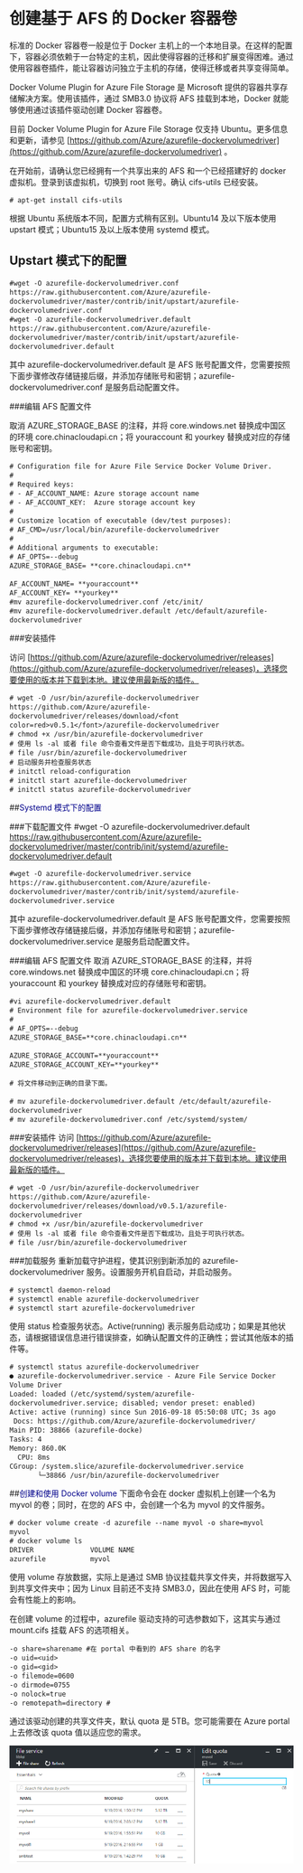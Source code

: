
# 创建基于 AFS 的 Docker 容器卷


标准的 Docker 容器卷一般是位于 Docker 主机上的一个本地目录。在这样的配置下，容器必须依赖于一台特定的主机，因此使得容器的迁移和扩展变得困难。通过使用容器卷插件，能让容器访问独立于主机的存储，使得迁移或者共享变得简单。

Docker Volume Plugin for Azure File Storage 是 Microsoft 提供的容器共享存储解决方案。使用该插件，通过 SMB3.0 协议将 AFS 挂载到本地，Docker 就能够使用通过该插件驱动创建 Docker 容器卷。

目前 Docker Volume Plugin for Azure File Storage 仅支持 Ubuntu。更多信息和更新，请参见 [https://github.com/Azure/azurefile-dockervolumedriver](https://github.com/Azure/azurefile-dockervolumedriver) 。

在开始前，请确认您已经拥有一个共享出来的 AFS 和一个已经搭建好的 docker 虚拟机。登录到该虚拟机，切换到 root 账号。确认 cifs-utils 已经安装。


	# apt-get install cifs-utils

根据 Ubuntu 系统版本不同，配置方式稍有区别。Ubuntu14 及以下版本使用 upstart 模式；Ubuntu15 及以上版本使用 systemd 模式。

## Upstart 模式下的配置
	
	#wget -O azurefile-dockervolumedriver.conf https://raw.githubusercontent.com/Azure/azurefile-dockervolumedriver/master/contrib/init/upstart/azurefile-dockervolumedriver.conf
	#wget -O azurefile-dockervolumedriver.default https://raw.githubusercontent.com/Azure/azurefile-dockervolumedriver/master/contrib/init/upstart/azurefile-dockervolumedriver.default

其中 azurefile-dockervolumedriver.default 是 AFS 账号配置文件，您需要按照下面步骤修改存储链接后缀，并添加存储账号和密钥；azurefile-dockervolumedriver.conf 是服务启动配置文件。

###编辑 AFS 配置文件

取消 AZURE_STORAGE_BASE 的注释，并将 core.windows.net 替换成中国区的环境 core.chinacloudapi.cn；将 youraccount 和 yourkey 替换成对应的存储账号和密钥。
	
	# Configuration file for Azure File Service Docker Volume Driver.  
	#  
	# Required keys:  
	# - AF_ACCOUNT_NAME: Azure storage account name  
	# - AF_ACCOUNT_KEY:  Azure storage account key  
	#  
	# Customize location of executable (dev/test purposes):  
	# AF_CMD=/usr/local/bin/azurefile-dockervolumedriver  
	#  
	# Additional arguments to executable:  
	# AF_OPTS=--debug  
	AZURE_STORAGE_BASE= **core.chinacloudapi.cn**  
	
	AF_ACCOUNT_NAME= **youraccount**   
	AF_ACCOUNT_KEY= **yourkey**  
	#mv azurefile-dockervolumedriver.conf /etc/init/	  
	#mv azurefile-dockervolumedriver.default /etc/default/azurefile-dockervolumedriver  
	
###安装插件

访问 [https://github.com/Azure/azurefile-dockervolumedriver/releases](https://github.com/Azure/azurefile-dockervolumedriver/releases)，选择您要使用的版本并下载到本地。建议使用最新版的插件。

	# wget -O /usr/bin/azurefile-dockervolumedriver https://github.com/Azure/azurefile-dockervolumedriver/releases/download/<font color=red>v0.5.1</font>/azurefile-dockervolumedriver  
	# chmod +x /usr/bin/azurefile-dockervolumedriver  
	# 使用 ls -al 或者 file 命令查看文件是否下载成功，且处于可执行状态。  
	# file /usr/bin/azurefile-dockervolumedriver  
	# 启动服务并检查服务状态  
	# initctl reload-configuration  
	# initctl start azurefile-dockervolumedriver  
	# initctl status azurefile-dockervolumedriver  
 

##<font color=darkblue>Systemd 模式下的配置</font>

###下载配置文件
	#wget -O azurefile-dockervolumedriver.default https://raw.githubusercontent.com/Azure/azurefile-dockervolumedriver/master/contrib/init/systemd/azurefile-dockervolumedriver.default
	
	#wget -O azurefile-dockervolumedriver.service https://raw.githubusercontent.com/Azure/azurefile-dockervolumedriver/master/contrib/init/systemd/azurefile-dockervolumedriver.service
 
其中 azurefile-dockervolumedriver.default 是 AFS 账号配置文件，您需要按照下面步骤修改存储链接后缀，并添加存储账号和密钥；azurefile-dockervolumedriver.service 是服务启动配置文件。

###编辑 AFS 配置文件
取消 AZURE_STORAGE_BASE 的注释，并将 core.windows.net 替换成中国区的环境 core.chinacloudapi.cn；将 youraccount 和 yourkey 替换成对应的存储账号和密钥。

	#vi azurefile-dockervolumedriver.default  
	# Environment file for azurefile-dockervolumedriver.service  
	#  
	# AF_OPTS=--debug  
	AZURE_STORAGE_BASE=**core.chinacloudapi.cn**
	
	AZURE_STORAGE_ACCOUNT=**youraccount**  
	AZURE_STORAGE_ACCOUNT_KEY=**yourkey**  

	# 将文件移动到正确的目录下面。
	
	# mv azurefile-dockervolumedriver.default /etc/default/azurefile-dockervolumedriver  
	# mv azurefile-dockervolumedriver.conf /etc/systemd/system/  
 
###安装插件
访问 [https://github.com/Azure/azurefile-dockervolumedriver/releases](https://github.com/Azure/azurefile-dockervolumedriver/releases)，选择您要使用的版本并下载到本地。建议使用最新版的插件。

	# wget -O /usr/bin/azurefile-dockervolumedriver https://github.com/Azure/azurefile-dockervolumedriver/releases/download/v0.5.1/azurefile-dockervolumedriver
	# chmod +x /usr/bin/azurefile-dockervolumedriver  
	# 使用 ls -al 或者 file 命令查看文件是否下载成功，且处于可执行状态。  
	# file /usr/bin/azurefile-dockervolumedriver
 
###加载服务
重新加载守护进程，使其识别到新添加的 azurefile-dockervolumedriver 服务。设置服务开机自启动，并启动服务。

	# systemctl daemon-reload  
	# systemctl enable azurefile-dockervolumedriver  
	# systemctl start azurefile-dockervolumedriver

使用 status 检查服务状态。Active(running) 表示服务启动成功；如果是其他状态，请根据错误信息进行错误排查，如确认配置文件的正确性；尝试其他版本的插件等。

	# systemctl status azurefile-dockervolumedriver  
	● azurefile-dockervolumedriver.service - Azure File Service Docker Volume Driver  
	Loaded: loaded (/etc/systemd/system/azurefile-dockervolumedriver.service; disabled; vendor preset: enabled)  
	Active: active (running) since Sun 2016-09-18 05:50:08 UTC; 3s ago  
	 Docs: https://github.com/Azure/azurefile-dockervolumedriver/  
	Main PID: 38866 (azurefile-docke)  
	Tasks: 4  
	Memory: 860.0K  
	  CPU: 8ms  
	CGroup: /system.slice/azurefile-dockervolumedriver.service  
	       └─38866 /usr/bin/azurefile-dockervolumedriver  
           
##<font color=darkblue>创建和使用 Docker volume</font>
下面命令会在 docker 虚拟机上创建一个名为 myvol 的卷；同时，在您的 AFS 中，会创建一个名为 myvol 的文件服务。

	# docker volume create -d azurefile --name myvol -o share=myvol  
	myvol  
	# docker volume ls  
	DRIVER              VOLUME NAME  
	azurefile           myvol  

使用 volume 存放数据，实际上是通过 SMB 协议挂载共享文件夹，并将数据写入到共享文件夹中；因为 Linux 目前还不支持 SMB3.0，因此在使用 AFS 时，可能会有性能上的影响。

在创建 volume 的过程中，azurefile 驱动支持的可选参数如下，这其实与通过 mount.cifs 挂载 AFS 的选项相关。

	-o share=sharename #在 portal 中看到的 AFS share 的名字  
	-o uid=<uid>  
	-o gid=<gid>   
	-o filemode=0600   
	-o dirmode=0755   
	-o nolock=true   
	-o remotepath=directory #  

通过该驱动创建的共享文件夹，默认 quota 是 5TB。您可能需要在 Azure portal 上去修改该 quota 值以适应您的需求。


![modify-Quota](media/aog-virtual-machines-docker-based-afs/modify-Quota.png "修改 AzurePortal 中的 Quota 值.png")


